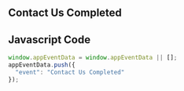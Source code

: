 ## Contact Us Completed

## Javascript Code
```js
window.appEventData = window.appEventData || [];
appEventData.push({
  "event": "Contact Us Completed"
});
```